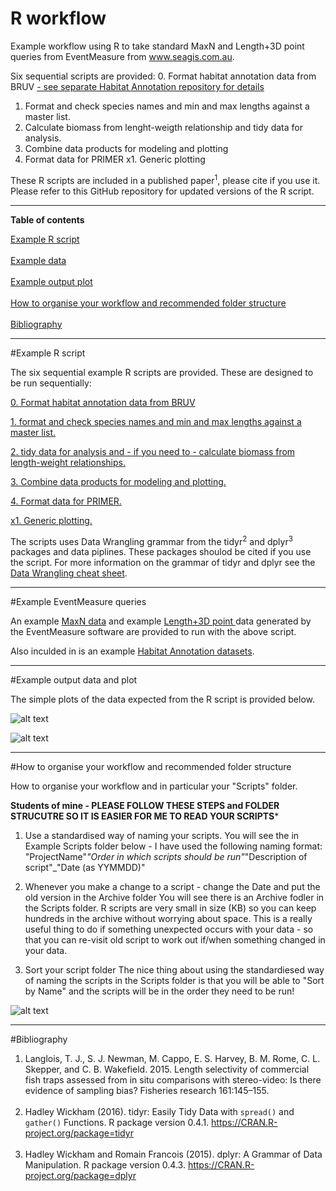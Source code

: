 # R workflow 
Example workflow using R to take standard MaxN and Length+3D point queries from EventMeasure from www.seagis.com.au.

Six sequential scripts are provided:
0. Format habitat annotation data from BRUV <a href="https://github.com/TimLanglois/HabitatAnnotation">- see separate Habitat Annotation repository for details</a>
1. Format and check species names and min and max lengths against a master list.
2. Calculate biomass from lenght-weigth relationship and tidy data for analysis.
3. Combine data products for modeling and plotting
4. Format data for PRIMER
x1. Generic plotting

These R scripts are included in a published paper<sup>1</sup>, please cite if you use it.
Please refer to this GitHub repository for updated versions of the R script.

<HR>
</HR>

<b>Table of contents</b>

[Example R script](#method)<br></br>
[Example data](#transectmeasure-example)<br></br>
[Example output plot](#output-example)<br></br>
[How to organise your workflow and recommended folder structure](#introduction)<br></br>
[Bibliography](#bibliography)

<HR>
</HR>

#<a name="method"></a>Example R script

The six sequential example R scripts are provided. These are designed to be run sequentially:

<a href="https://github.com/TimLanglois/Stereo-or-mono-video-annotation-workflows/blob/master/x_ExampleR_0_HabitatAnnotation_Format.and.write.data_160919.R">0. Format habitat annotation data from BRUV </a>

<a href="https://github.com/TimLanglois/Stereo-or-mono-video-annotation-workflows/blob/master/x_ExampleR_1_Format%20and%20Check.data_160925.R">1. format and check species names and min and max lengths against a master list.</a>

<a href="https://github.com/TimLanglois/Stereo-or-mono-video-annotation-workflows/blob/master/x_ExampleR_2_Tidy%20data%20for%20analysis%20including%20CalcBiomass_160925.R">2. tidy data for analysis and  - if you need to - calculate biomass from length-weight relationships.</a>

<a href="https://github.com/TimLanglois/Stereo-or-mono-video-annotation-workflows/blob/master/x_ExampleR_3_CombineDataProducts%2BHabitat.and.summarise_160824.R">3. Combine data products for modeling and plotting.</a>

<a href="https://github.com/TimLanglois/Stereo-or-mono-video-annotation-workflows/blob/master/x_ExampleR_4_Format.for.PRIMER.R">4. Format data for PRIMER.</a>

<a href="https://github.com/TimLanglois/Stereo-or-mono-video-annotation-workflows/blob/master/x_ExampleR_x1_generic.univariate.plotting_160927.R">x1. Generic plotting.</a>



The scripts uses Data Wrangling grammar from the tidyr<sup>2</sup> and dplyr<sup>3</sup> packages and data piplines. These packages shoulod be cited if you use the script.
For more information on the grammar of tidyr and dplyr see the <a href="https://www.rstudio.com/wp-content/uploads/2015/02/data-wrangling-cheatsheet.pdf">Data Wrangling cheat sheet</a>. 

<HR>
</HR>

#<a name="transectmeasure-example"></a>Example EventMeasure queries

An example <a href="https://github.com/TimLanglois/Stereo-or-mono-video-annotation-workflows/blob/master/x_ExampleData_1_MaxN.TXT"> MaxN data</a> and example <a href="https://github.com/TimLanglois/Stereo-or-mono-video-annotation-workflows/blob/master/x_ExampleData_2_Length%20and%203Dpoints.TXT"> Length+3D point </a> data generated by the EventMeasure software are provided to run with the above script.

Also inculded in is an example <a href="https://github.com/TimLanglois/Stereo-or-mono-video-annotation-workflows/blob/master/x_ExampleData_BRUV_TM_HabitatAnnotation.txt"> Habitat Annotation datasets</a>.

<HR>
</HR>

#<a name="output-example"></a>Example output data and plot

The simple plots of the data expected from the R script is provided below.

![alt text](https://cloud.githubusercontent.com/assets/14978794/18816109/d623e9e6-8374-11e6-81c7-c8ac6fc2241b.png "Example plot of length data")

![alt text](https://cloud.githubusercontent.com/assets/14978794/18816121/1abbc88a-8375-11e6-8b43-b2857cef4bd4.png "Example plot of range data")


<HR>
</HR>

#<a name="introduction"></a>How to organise your workflow and recommended folder structure

How to organise your workflow and in particular your "Scripts" folder.

**Students of mine - PLEASE FOLLOW THESE STEPS and FOLDER STRUCUTRE SO IT IS EASIER FOR ME TO READ YOUR SCRIPTS***

1. Use a standardised way of naming your scripts. 
You will see the in Example Scripts folder below - I have used the following naming format:
"ProjectName"_"Order in which scripts should be run"_"Description of script"_"Date (as YYMMDD)"

2. Whenever you make a change to a script - change the Date and put the old version in the Archive folder
You will see there is an Archive fodler in the Scripts folder.
R scripts are very small in size (KB) so you can keep hundreds in the archive without worrying about space.
This is a really useful thing to do if something unexpected occurs with your data - so that you can re-visit old script to work out if/when something changed in your data.

3. Sort your script folder
The nice thing about using the standardiesed way of naming the scripts in the Scripts folder is that you will be able to "Sort by Name" and the scripts will be in the order they need to be run!


![alt text](https://cloud.githubusercontent.com/assets/14978794/18865062/e2d94c96-84cb-11e6-8e55-c91f759c2880.png "Example folder structure")


<HR>
</HR>

#<a name="bibliography"></a>Bibliography

1. Langlois, T. J., S. J. Newman, M. Cappo, E. S. Harvey, B. M. Rome, C. L. Skepper, and C. B. Wakefield. 2015. Length selectivity of commercial fish traps assessed from in situ comparisons with stereo-video: Is there evidence of sampling bias? Fisheries research 161:145–155.
<br></br>
2. Hadley Wickham (2016). tidyr: Easily Tidy Data with `spread()` and `gather()` Functions. R package version 0.4.1.
  https://CRAN.R-project.org/package=tidyr
<br></br>
3. Hadley Wickham and Romain Francois (2015). dplyr: A Grammar of Data Manipulation. R package version 0.4.3.
  https://CRAN.R-project.org/package=dplyr


